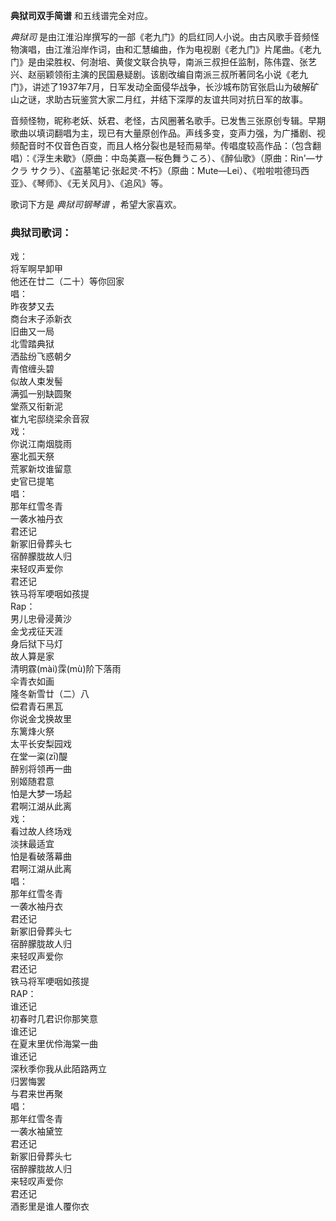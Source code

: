 

**典狱司双手简谱** 和五线谱完全对应。

_典狱司_
是由江淮沿岸撰写的一部《老九门》的启红同人小说。由古风歌手音频怪物演唱，由江淮沿岸作词，由和汇慧编曲，作为电视剧《老九门》片尾曲。《老九门》是由梁胜权、何澍培、黄俊文联合执导，南派三叔担任监制，陈伟霆、张艺兴、赵丽颖领衔主演的民国悬疑剧。该剧改编自南派三叔所著同名小说《老九门》，讲述了1937年7月，日军发动全面侵华战争，长沙城布防官张启山为破解矿山之谜，求助古玩鉴赏大家二月红，并结下深厚的友谊共同对抗日军的故事。

音频怪物，昵称老妖、妖君、老怪，古风圈著名歌手。已发售三张原创专辑。早期歌曲以填词翻唱为主，现已有大量原创作品。声线多变，变声力强，为广播剧、视频配音时不仅音色百变，而且人格分裂也是轻而易举。传唱度较高作品：（包含翻唱）：《浮生未歇》（原曲：中岛美嘉—桜色舞うころ）、《醉仙歌》（原曲：Rin'—サクラ
サクラ）、《盗墓笔记·张起灵·不朽》（原曲：Mute—Lei）、《啦啦啦德玛西亚》、《琴师》、《无关风月》、《追风》等。

歌词下方是 _典狱司钢琴谱_ ，希望大家喜欢。

### 典狱司歌词：

戏：  
将军啊早卸甲  
他还在廿二（二十）等你回家  
唱：  
昨夜梦又去  
商台末子添新衣  
旧曲又一局  
北雪踏典狱  
洒盐纷飞惑朝夕  
青倌缠头碧  
似故人束发髻  
满弧一别缺圆聚  
堂燕又衔新泥  
崔九宅邸绕梁余音寂  
戏：  
你说江南烟胧雨  
塞北孤天祭  
荒冢新坟谁留意  
史官已提笔  
唱：  
那年红雪冬青  
一袭水袖丹衣  
君还记  
新冢旧骨葬头七  
宿醉朦胧故人归  
来轻叹声爱你  
君还记  
铁马将军哽咽如孩提  
Rap：  
男儿忠骨浸黄沙  
金戈戎征天涯  
身后狱下马灯  
故人算是家  
清明霡(mài)霂(mù)阶下落雨  
伞青衣如画  
隆冬新雪廿（二）八  
偿君青石黑瓦  
你说金戈换故里  
东篱烽火祭  
太平长安梨园戏  
在堂一粢(zī)醍  
醉别将领再一曲  
别姬随君意  
怕是大梦一场起  
君啊江湖从此离  
戏：  
看过故人终场戏  
淡抹最适宜  
怕是看破落幕曲  
君啊江湖从此离  
唱：  
那年红雪冬青  
一袭水袖丹衣  
君还记  
新冢旧骨葬头七  
宿醉朦胧故人归  
来轻叹声爱你  
君还记  
铁马将军哽咽如孩提  
RAP：  
谁还记  
初春时几君识你那笑意  
谁还记  
在夏末里优伶海棠一曲  
谁还记  
深秋季你我从此陌路两立  
归罢悔罢  
与君来世再聚  
唱：  
那年红雪冬青  
一袭水袖黛笠  
君还记  
新冢旧骨葬头七  
宿醉朦胧故人归  
来轻叹声爱你  
君还记  
酒影里是谁人覆你衣

